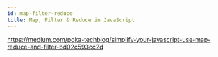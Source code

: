 ```yaml
---
id: map-filter-reduce
title: Map, Filter & Reduce in JavaScript
---
```


https://medium.com/poka-techblog/simplify-your-javascript-use-map-reduce-and-filter-bd02c593cc2d